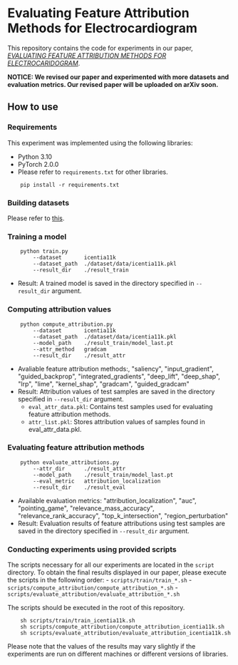 # Evaluating Feature Attribution Methods for Electrocardiogram

This repository contains the code for experiments in our paper, [*EVALUATING FEATURE ATTRIBUTION METHODS FOR ELECTROCARIDOGRAM*](https://arxiv.org/abs/2211.12702).

**NOTICE: We revised our paper and experimented with more datasets and evaluation metrics. Our revised paper will be uploaded on arXiv soon.**


## How to use
### Requirements
This experiment was implemented using the following libraries:

- Python 3.10
- PyTorch 2.0.0
- Please refer to `requirements.txt` for other libraries.
```
    pip install -r requirements.txt
```


### Building datasets
Please refer to [this](dataset/README.md).


### Training a model
```
    python train.py
        --dataset       icentia11k
        --dataset_path  ./dataset/data/icentia11k.pkl
        --result_dir    ./result_train
```
- Result: A trained model is saved in the directory specified in `--result_dir` argument.


### Computing attribution values
```
    python compute_attribution.py
        --dataset       icentia11k
        --dataset_path  ./dataset/data/icentia11k.pkl
        --model_path    ./result_train/model_last.pt
        --attr_method   gradcam
        --result_dir    ./result_attr
```
- Avaliable feature attribution methods:, "saliency", "input_gradient", "guided_backprop", "integrated_gradients", "deep_lift", "deep_shap", "lrp", "lime", "kernel_shap", "gradcam", "guided_gradcam"
- Result: Attribution values of test samples are saved in the directory specified in `--result_dir` argument.
    - `eval_attr_data.pkl`: Contains test samples used for evaluating feature attribution methods.
    - `attr_list.pkl`: Stores attribution values of samples found in eval_attr_data.pkl.


### Evaluating feature attribution methods
```
    python evaluate_attributions.py
        --attr_dir      ./result_attr
        --model_path    ./result_train/model_last.pt
        --eval_metric   attribution_localization
        --result_dir    ./result_eval
```
- Available evaluation metrics: "attribution_localization", "auc", "pointing_game", "relevance_mass_accuracy", "relevance_rank_accuracy", "top_k_intersection", "region_perturbation"
- Result: Evaluation results of feature attributions using test samples are saved in the directory specified in `--result_dir` argument.


### Conducting experiments using provided scripts
The scripts necessary for all our experiments are located in the `script` directory.
To obtain the final results displayed in our paper, please execute the scripts in the following order:
    - `scripts/train/train_*.sh`
    - `scripts/compute_attribution/compute_attribution_*.sh`
    - `scripts/evaluate_attribution/evaluate_attribution_*.sh`

The scripts should be executed in the root of this repository.
```
    sh scripts/train/train_icentia11k.sh
    sh scripts/compute_attribution/compute_attribution_icentia11k.sh
    sh scripts/evaluate_attribution/evaluate_attribution_icentia11k.sh
```

Please note that the values of the results may vary slightly if the experiments are run on different machines or different versions of libraries.
